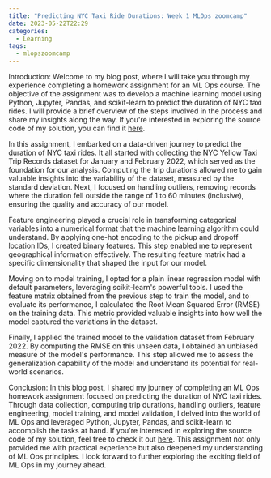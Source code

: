 ```yaml
---
title: "Predicting NYC Taxi Ride Durations: Week 1 MLOps zoomcamp"
date: 2023-05-22T22:29
categories: 
  - Learning
tags:
  - mlopszoomcamp
---
```


Introduction:
Welcome to my blog post, where I will take you through my experience completing a homework assignment for an ML Ops course. The objective of the assignment was to develop a machine learning model using Python, Jupyter, Pandas, and scikit-learn to predict the duration of NYC taxi rides. I will provide a brief overview of the steps involved in the process and share my insights along the way. If you're interested in exploring the source code of my solution, you can find it [here](https://github.com/VladSkripniuk/mlops-zoomcamp/).

In this assignment, I embarked on a data-driven journey to predict the duration of NYC taxi rides. It all started with collecting the NYC Yellow Taxi Trip Records dataset for January and February 2022, which served as the foundation for our analysis. Computing the trip durations allowed me to gain valuable insights into the variability of the dataset, measured by the standard deviation. Next, I focused on handling outliers, removing records where the duration fell outside the range of 1 to 60 minutes (inclusive), ensuring the quality and accuracy of our model.

Feature engineering played a crucial role in transforming categorical variables into a numerical format that the machine learning algorithm could understand. By applying one-hot encoding to the pickup and dropoff location IDs, I created binary features. This step enabled me to represent geographical information effectively. The resulting feature matrix had a specific dimensionality that shaped the input for our model.

Moving on to model training, I opted for a plain linear regression model with default parameters, leveraging scikit-learn's powerful tools. I used the feature matrix obtained from the previous step to train the model, and to evaluate its performance, I calculated the Root Mean Squared Error (RMSE) on the training data. This metric provided valuable insights into how well the model captured the variations in the dataset.

Finally, I applied the trained model to the validation dataset from February 2022. By computing the RMSE on this unseen data, I obtained an unbiased measure of the model's performance. This step allowed me to assess the generalization capability of the model and understand its potential for real-world scenarios.

Conclusion:
In this blog post, I shared my journey of completing an ML Ops homework assignment focused on predicting the duration of NYC taxi rides. Through data collection, computing trip durations, handling outliers, feature engineering, model training, and model validation, I delved into the world of ML Ops and leveraged Python, Jupyter, Pandas, and scikit-learn to accomplish the tasks at hand. If you're interested in exploring the source code of my solution, feel free to check it out [here](https://github.com/VladSkripniuk/mlops-zoomcamp/). This assignment not only provided me with practical experience but also deepened my understanding of ML Ops principles. I look forward to further exploring the exciting field of ML Ops in my journey ahead.